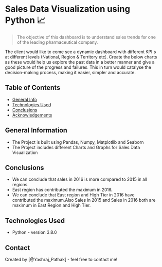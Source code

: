 # Sales Data Visualization using Python 📈
> The objective of this dashboard is to understand sales trends for one of the leading pharmaceutical company.

The client would like to come see a dynamic dashboard with different KPI's at different levels (National, Region & Territory etc). Create the below charts as these would help us explore the past data in a better manner and give a good picture of the progress and failures. This in turn would catalyse the decision-making process, making it easier, simpler
and accurate.



## Table of Contents
* [General Info](#general-information)
* [Technologies Used](#technologies-used)
* [Conclusions](#conclusions)
* [Acknowledgements](#acknowledgements)

<!-- You can include any other section that is pertinent to your problem -->

## General Information
- The Project is built using Pandas, Numpy, Matplotlib and Seaborn
- The Project includes different Charts and Graphs for Sales Data Visualization 
<!-- You don't have to answer all the questions - just the ones relevant to your project. -->

## Conclusions
- We can conclude that sales in 2016 is more compared to 2015 in all regions.
-  East region has contributed the maximum in 2016.
- We can conclude that East region and High Tier in 2016 have contributed the maximum.Also Sales in 2015 and Sales in 2016 both are maximum in East Region and High Tier.
<!-- You don't have to answer all the questions - just the ones relevant to your project. -->


## Technologies Used
- Python - version 3.8.0

<!-- As the libraries versions keep on changing, it is recommended to mention the version of library used in this project -->

<!-- ## Acknowledgements
Give credit here.


- This project was based on [this tutorial](https://www.example.com). -->


## Contact
Created by [@Yashraj_Pathak] - feel free to contact me!


<!-- Optional -->
<!-- ## License -->
<!-- This project is open source and available under the [... License](). -->

<!-- You don't have to include all sections - just the one's relevant to your project -->